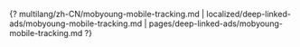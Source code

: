 {? multilang/zh-CN/mobyoung-mobile-tracking.md | localized/deep-linked-ads/mobyoung-mobile-tracking.md | pages/deep-linked-ads/mobyoung-mobile-tracking.md ?}
